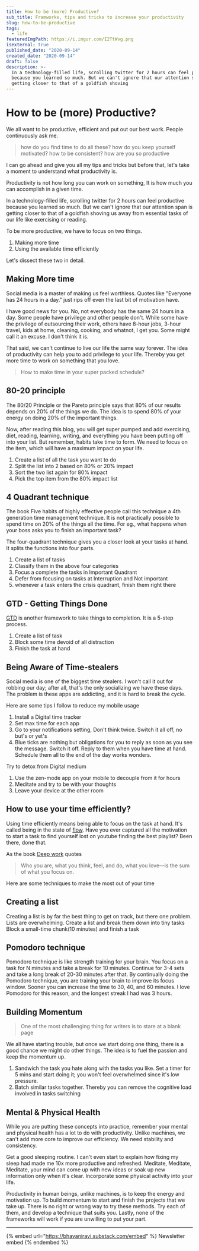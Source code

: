 ```yaml
---
title: How to be (more) Productive?
sub_title: Framworks, tips and tricks to increase your productivity
slug: how-to-be-productive
tags:
  - life
featuredImgPath: https://i.imgur.com/I2TtWvg.png
isexternal: true
published_date: "2020-09-14"
created_date: "2020-09-14"
draft: false
description: >-
  In a technology-filled life, scrolling twitter for 2 hours can feel productive
  because you learned so much. But we can't ignore that our attention span is
  getting closer to that of a goldfish shoving
---
```


# How to be (more) Productive?

We all want to be productive, efficient and put out our best work. People continuously ask me.

> how do you find time to do all these? how do you keep yourself motivated? how to be consistent? how are you so productive

I can go ahead and give you all my tips and tricks but before that, let's take a moment to understand what productivity is.

Productivity is not how long you can work on something, It is how much you can accomplish in a given time.

In a technology-filled life, scrolling twitter for 2 hours can feel productive because you learned so much. But we can't ignore that our attention span is getting closer to that of a goldfish shoving us away from essential tasks of our life like exercising or reading.

To be more productive, we have to focus on two things.

1. Making more time
2. Using the available time efficiently

Let's dissect these two in detail.

## Making More time

Social media is a master of making us feel worthless. Quotes like "Everyone has 24 hours in a day." just rips off even the last bit of motivation have.

I have good news for you. No, not everybody has the same 24 hours in a day. Some people have privilege and other people don't. While some have the privilege of outsourcing their work, others have 8-hour jobs, 3-hour travel, kids at home, cleaning, cooking, and whatnot, I get you. Some might call it an excuse. I don't think it is.

That said, we can't continue to live our life the same way forever. The idea of productivity can help you to add privilege to your life. Thereby you get more time to work on something that you love.

> How to make time in your super packed schedule?

## 80-20 principle

The 80/20 Principle or the Pareto principle says that 80% of our results depends on 20% of the things we do. The idea is to spend 80% of your energy on doing 20% of the important things.

Now, after reading this blog, you will get super pumped and add exercising, diet, reading, learning, writing, and everything you have been putting off into your list. But remember, habits take time to form. We need to focus on the item, which will have a maximum impact on your life.

1. Create a list of all the task you want to do
2. Split the list into 2 based on 80% or 20% impact
3. Sort the two list again for 80% impact
4. Pick the top item from the 80% impact list

## 4 Quadrant technique

The book Five habits of highly effective people call this technique a 4th generation time management technique. It is not practically possible to spend time on 20% of the things all the time. For eg., what happens when your boss asks you to finish an important task?

The four-quadrant technique gives you a closer look at your tasks at hand. It splits the functions into four parts.

1. Create a list of tasks
2. Classify them in the above four categories
3. Focus a complete the tasks in Important Quadrant
4. Defer from focusing on tasks at Interruption and Not important
5. whenever a task enters the crisis quadrant, finish them right there

## GTD - Getting Things Done

[GTD](https://amzn.to/2FpQqFr) is another framework to take things to completion. It is a 5-step process.

1. Create a list of task
2. Block some time devoid of all distraction
3. Finish the task at hand

## Being Aware of Time-stealers

Social media is one of the biggest time stealers. I won't call it out for robbing our day; after all, that's the only socializing we have these days. The problem is these apps are addicting, and it is hard to break the cycle.

Here are some tips I follow to reduce my mobile usage

1. Install a Digital time tracker
2. Set max time for each app
3. Go to your notifications setting, Don't think twice. Switch it all off, no but's or yet's
4. Blue ticks are nothing but obligations for you to reply as soon as you see the message. Switch it off. Reply to them when you have time at hand. Schedule them all to the end of the day works wonders.

Try to detox from Digital medium

1. Use the zen-mode app on your mobile to decouple from it for hours
2. Meditate and try to be with your thoughts
3. Leave your device at the other room

## How to use your time efficiently?

Using time efficiently means being able to focus on the task at hand. It's called being in the state of [flow](https://amzn.to/35v4YhG). Have you ever captured all the motivation to start a task to find yourself lost on youtube finding the best playlist? Been there, done that.

As the book [Deep work](https://amzn.to/2DVa5w7) quotes

> Who you are, what you think, feel, and do, what you love—is the sum of what you focus on.

Here are some techniques to make the most out of your time

## Creating a list

Creating a list is by far the best thing to get on track, but there one problem. Lists are overwhelming. Create a list and break them down into tiny tasks Block a small-time chunk(10 minutes) and finish a task

## Pomodoro technique

Pomodoro technique is like strength training for your brain. You focus on a task for N minutes and take a break for 10 minutes. Continue for 3-4 sets and take a long break of 20-30 minutes after that. By continually doing the Pomodoro technique, you are training your brain to improve its focus window. Sooner you can increase the time to 30, 40, and 60 minutes. I love Pomodoro for this reason, and the longest streak I had was 3 hours.

## Building Momentum

> One of the most challenging thing for writers is to stare at a blank page

We all have starting trouble, but once we start doing one thing, there is a good chance we might do other things. The idea is to fuel the passion and keep the momentum up.

1. Sandwich the task you hate along with the tasks you like. Set a timer for 5 mins and start doing it; you won't feel overwhelmed since it's low pressure.
2. Batch similar tasks together. Thereby you can remove the cognitive load involved in tasks switching

## Mental & Physical Health

While you are putting these concepts into practice, remember your mental and physical health has a lot to do with productivity. Unlike machines, we can't add more core to improve our efficiency. We need stability and consistency.

Get a good sleeping routine. I can't even start to explain how fixing my sleep had made me 10x more productive and refreshed. Meditate, Meditate, Meditate, your mind can come up with new ideas or soak up new information only when it's clear. Incorporate some physical activity into your life.

Productivity in human beings, unlike machines, is to keep the energy and motivation up. To build momentum to start and finish the projects that we take up. There is no right or wrong way to try these methods. Try each of them, and develop a technique that suits you. Lastly, none of the frameworks will work if you are unwilling to put your part.

---

{% embed url="https://bhavaniravi.substack.com/embed" %}
Newsletter embed
{% endembed %}
